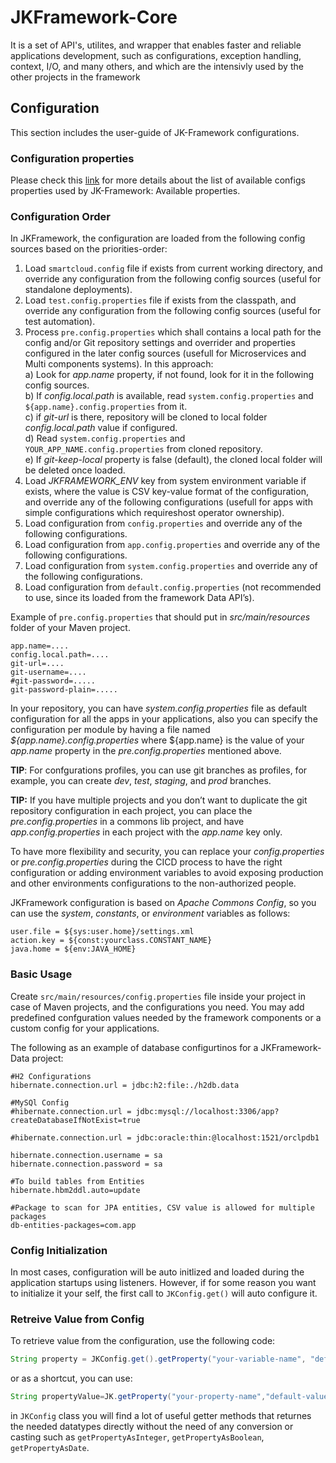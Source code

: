 
# JKFramework-Core

It is a set of API's, utilites, and wrapper that enables faster and reliable applications development, such as configurations, exception handling, context, I/O, and many others, and which are the intensivly used by the other projects in the framework

## Configuration  

This section includes the user-guide of JK-Framework configurations.

### Configuration properties

Please check this [link](config-list.md) for more details about the list of available configs properties used by JK-Framework:
Available properties.

### Configuration Order
In JKFramework, the configuration are loaded from the following config sources based on the priorities-order:
1. Load `smartcloud.config` file if exists from current working directory, and override any configuration from the following config sources (useful for standalone deployments).
2. Load `test.config.properties` file if exists from the classpath, and override any configuration from the following config sources (useful for test automation).
3. Process `pre.config.properties` which shall contains a local path for the config and/or Git repository settings and overrider and properties configured in the later config sources (usefull for Microservices and Multi components systems). In this approach:  
  a) Look for _app.name_ property, if not found, look for it in the following config sources.   
  b) If _config.local.path_ is available, read `system.config.properties` and `${app.name}.config.properties` from it.   
  c) if _git-url_ is there, repository will be cloned to local folder  _config.local.path_ value if configured.   
  d) Read `system.config.properties` and `YOUR_APP_NAME.config.properties` from cloned repository.       
  e) If _git-keep-local_ property is false (default), the cloned local folder will be deleted once loaded.   
4. Load _JKFRAMEWORK_ENV_ key from system environment variable if exists, where the value is CSV key-value format of the configuration, and override any of the following configurations (usefull for apps with simple configurations which requireshost  operator ownership).
5. Load configuration from `config.properties` and override any of the following configurations.
6. Load configuration from `app.config.properties` and override any of the following configurations.
7. Load configuration from `system.config.properties` and override any of the following configurations.
8. Load configuration from `default.config.properties` (not recommended to use, since its loaded from the framework Data API’s).

Example of `pre.config.properties` that should put in _src/main/resources_ folder of your Maven project.

```properties
app.name=....
config.local.path=....
git-url=....
git-username=....
#git-password=.....
git-password-plain=.....
```

In your repository, you can have _system.config.properties_ file as default configuration for all the apps in your applications, also you can specify the configuration per module by having a file named _${app.name}.config.properties_ where ${app.name} is the value of your _app.name_ property in the _pre.config.properties_ mentioned above.

**TIP**: For confgurations profiles, you can use git branches as profiles, for example, you can create _dev_, _test_,  _staging_, and _prod_ branches.

**TIP:** If you have multiple projects and you don’t want to duplicate the git repository configuration in each project, you can place the _pre.config.properties_ in a commons lib project, and have _app.config.properties_ in each project with the _app.name_ key only.

To have more flexibility and security, you can replace your _config.properties_ or _pre.config.properties_ during the CICD process to have the right configuration or adding environment variables to avoid exposing production and other environments configurations to the non-authorized people.

JKFramework configuration is based on _Apache Commons Config_, so you can use the _system_, _constants_, or _environment_ variables as follows:

```properties
user.file = ${sys:user.home}/settings.xml
action.key = ${const:yourclass.CONSTANT_NAME}
java.home = ${env:JAVA_HOME}
```

### Basic Usage

Create `src/main/resources/config.properties` file inside your project in case of Maven projects, and the configurations you need. You may add predefined confguration values needed by the framework components or a custom config for your applications.

The following as an example of database configurtinos for a JKFramework-Data project:

````properties
#H2 Configurations
hibernate.connection.url = jdbc:h2:file:./h2db.data

#MySQl Config
#hibernate.connection.url = jdbc:mysql://localhost:3306/app?createDatabaseIfNotExist=true

#hibernate.connection.url = jdbc:oracle:thin:@localhost:1521/orclpdb1

hibernate.connection.username = sa
hibernate.connection.password = sa

#To build tables from Entities
hibernate.hbm2ddl.auto=update

#Package to scan for JPA entities, CSV value is allowed for multiple packages
db-entities-packages=com.app
````

### Config Initialization   
In most cases, configuration will be auto initlized and loaded during the application startups using listeners. However, if for some reason you want to initialize it your self, the first call to `JKConfig.get()` will auto configure it.

### Retreive Value from Config
To retrieve value from the configuration, use the following code:
```java
String property = JKConfig.get().getProperty("your-variable-name", "default value);
```

or as a shortcut, you can use:

```java
String propertyValue=JK.getProperty("your-property-name","default-value");
```
in `JKConfig` class you will find a lot of useful getter methods that returnes the needed datatypes directly without the need of any conversion or casting such as `getPropertyAsInteger`, `getPropertyAsBoolean`, `getPropertyAsDate`.

